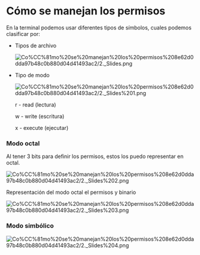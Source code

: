 # Cómo se manejan los permisos

En la terminal podemos usar diferentes tipos de símbolos, cuales podemos clasificar por:

- Tipos de archivo
    
    ![Co%CC%81mo%20se%20manejan%20los%20permisos%208e62d0dda97b48c0b880d04d41493ac2/2._Slides.png](Co%CC%81mo%20se%20manejan%20los%20permisos%208e62d0dda97b48c0b880d04d41493ac2/2._Slides.png)
    
- Tipo de modo
    
    ![Co%CC%81mo%20se%20manejan%20los%20permisos%208e62d0dda97b48c0b880d04d41493ac2/2._Slides%201.png](Co%CC%81mo%20se%20manejan%20los%20permisos%208e62d0dda97b48c0b880d04d41493ac2/2._Slides%201.png)
    
    r - read (lectura)
    
    w - write (escritura)
    
    x - execute (ejecutar)
    

### Modo octal

Al tener 3 bits para definir los permisos, estos los puedo representar en octal.

![Co%CC%81mo%20se%20manejan%20los%20permisos%208e62d0dda97b48c0b880d04d41493ac2/2._Slides%202.png](Co%CC%81mo%20se%20manejan%20los%20permisos%208e62d0dda97b48c0b880d04d41493ac2/2._Slides%202.png)

Representación del modo octal el permisos y binario

![Co%CC%81mo%20se%20manejan%20los%20permisos%208e62d0dda97b48c0b880d04d41493ac2/2._Slides%203.png](Co%CC%81mo%20se%20manejan%20los%20permisos%208e62d0dda97b48c0b880d04d41493ac2/2._Slides%203.png)

### Modo simbólico

![Co%CC%81mo%20se%20manejan%20los%20permisos%208e62d0dda97b48c0b880d04d41493ac2/2._Slides%204.png](Co%CC%81mo%20se%20manejan%20los%20permisos%208e62d0dda97b48c0b880d04d41493ac2/2._Slides%204.png)